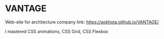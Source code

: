 # VANTAGE
Web-site for architecture company
link: https://aokhota.github.io/VANTAGE/

I mastered CSS animations, CSS Grid, CSS Flexbox 
